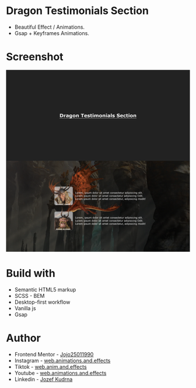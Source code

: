 # Dragon Testimonials Section

- Beautiful Effect / Animations.
- Gsap + Keyframes Animations.

# Screenshot

![](./Screenshot%20%20Dragon%20Testimonials.png)

# Build with

- Semantic HTML5 markup
- SCSS - BEM
- Desktop-first workflow
- Vanilla js
- Gsap

# Author

- Frontend Mentor - [Jojo25011990](https://www.frontendmentor.io/profile/Jojo25011990)
- Instagram - [web.animations.and.effects](https://www.instagram.com/web.animations.and.effects)
- Tiktok - [web.anim.and.effects](https://www.tiktok.com/@web.anim.and.effects)
- Youtube - [web.animations.and.effects](https://www.youtube.com/@web.animations.and.effects)
- Linkedin - [Jozef Kudrna](https://www.linkedin.com/in/jozef-kudrna-28b580295)
